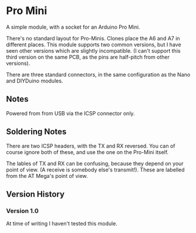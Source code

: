 Pro Mini
========

A simple module, with a socket for an Arduino Pro Mini.

There's no standard layout for Pro-Minis. Clones place the A6 and A7 in different places.
This module supports two common versions, but I have seen other versions which are slightly incompatible.
(I can't support this third version on the same PCB, as the pins are half-pitch from other versions).

There are three standard connectors, in the same configuration as the Nano and DIYDuino modules.

## Notes

Powered from from USB via the ICSP connector only.

## Soldering Notes

There are two ICSP headers, with the TX and RX reversed.
You can of course ignore both of these, and use the one on the Pro-Mini itself.

The lables of TX and RX can be confusing, because they depend on your point of view.
(A receive is somebody else's transmit!). These are labelled from the AT Mega's point of view.

## Version History

### Version 1.0

At time of writing I haven't tested this module.
